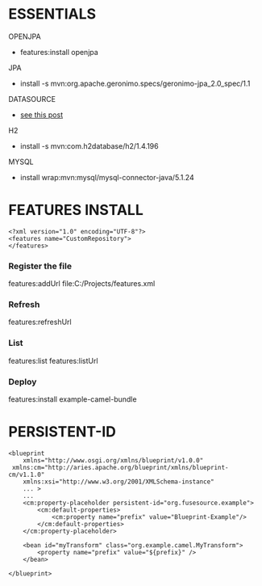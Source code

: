 # ESSENTIALS

OPENJPA

- features:install openjpa

JPA
- install -s mvn:org.apache.geronimo.specs/geronimo-jpa_2.0_spec/1.1 

DATASOURCE
- [see this post ](https://stackoverflow.com/questions/44528974/fuse-6-3-dbcp-basic-datasource)

H2
- install -s mvn:com.h2database/h2/1.4.196

MYSQL
- install wrap:mvn:mysql/mysql-connector-java/5.1.24

# FEATURES INSTALL 
```
<?xml version="1.0" encoding="UTF-8"?>
<features name="CustomRepository">
</features>
```
### Register the file 
features:addUrl file:C:/Projects/features.xml

### Refresh
features:refreshUrl

### List
features:list
features:listUrl

### Deploy
features:install example-camel-bundle

# PERSISTENT-ID
````
<blueprint
    xmlns="http://www.osgi.org/xmlns/blueprint/v1.0.0"
 xmlns:cm="http://aries.apache.org/blueprint/xmlns/blueprint-cm/v1.1.0"
    xmlns:xsi="http://www.w3.org/2001/XMLSchema-instance"
    ... >
    ...
    <cm:property-placeholder persistent-id="org.fusesource.example">
        <cm:default-properties>
            <cm:property name="prefix" value="Blueprint-Example"/>
        </cm:default-properties>
    </cm:property-placeholder>

    <bean id="myTransform" class="org.example.camel.MyTransform">
        <property name="prefix" value="${prefix}" />
    </bean>

</blueprint>
````
